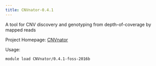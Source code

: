 ```yaml
---
title: CNVnator-0.4.1
---
```

A tool for CNV discovery and genotyping from depth-of-coverage by mapped reads 

Project Homepage: [CNVnator](https://github.com/abyzovlab/CNVnator)

Usage:
```
module load CNVnator/0.4.1-foss-2016b
```
